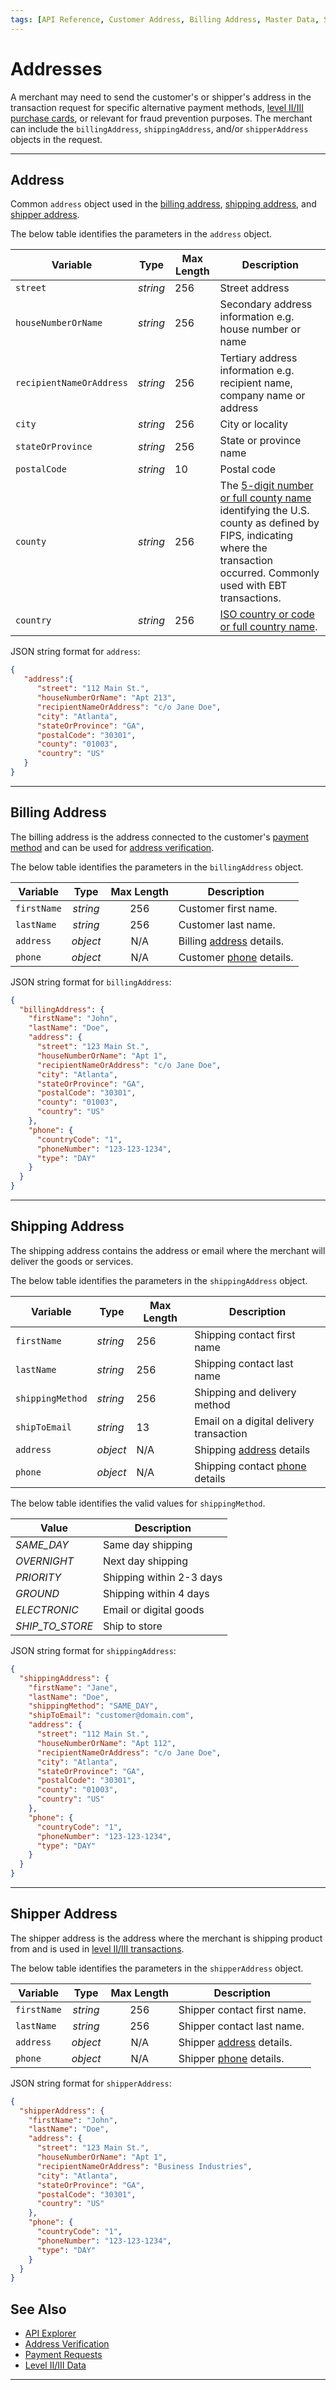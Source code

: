 ```yaml
---
tags: [API Reference, Customer Address, Billing Address, Master Data, Shipping Address, Shipping Method]
---
```


# Addresses

A merchant may need to send the customer's or shipper's address in the transaction request for specific alternative payment methods, [level II/III purchase cards](?path=docs/Resources/Guides/Level23/Level23.md), or relevant for fraud prevention purposes. The merchant can include the `billingAddress`, `shippingAddress`, and/or `shipperAddress` objects in the request.

---

## Address

Common `address` object used in the [billing address](#billing-address), [shipping address](#shipping-address), and [shipper address](#shipper-address).

<!--
type: tab
titles: address, JSON Example
-->

The below table identifies the parameters in the `address` object.

| Variable | Type | Max Length | Description |
| -------- | -- | ------------ | ------------------ |
| `street` | *string* | 256 | Street address |
| `houseNumberOrName` | *string* | 256 | Secondary address information e.g. house number or name |
| `recipientNameOrAddress` | *string* | 256 | Tertiary address information e.g. recipient name, company name or address |
| `city` | *string* | 256 | City or locality |
| `stateOrProvince` | *string* | 256 | State or province name |
| `postalCode` | *string* | 10 | Postal code |
| `county` | *string* | 256 | The [5-digit number or full county name](?path=docs/Resources/Master-Data/County-Codes.md) identifying the U.S. county as defined by FIPS, indicating where the transaction occurred. Commonly used with EBT transactions. |
| `country` | *string* | 256 | [ISO country or code or full country name](?path=docs/Resources/Master-Data/Country-Code.md).|


<!--
type: tab
-->

JSON string format for `address`:

```json
{
   "address":{
      "street": "112 Main St.",
      "houseNumberOrName": "Apt 213",
      "recipientNameOrAddress": "c/o Jane Doe",
      "city": "Atlanta",
      "stateOrProvince": "GA",
      "postalCode": "30301",
      "county": "01003",
      "country": "US"
   }
}
```

<!-- type: tab-end -->

---

## Billing Address

The billing address is the address connected to the customer's [payment method](?path=docs/Resources/Guides/Payment-Sources/Source-Type.md) and can be used for [address verification](?path=docs/Resources/Guides/Fraud/Address-Verification.md).

<!--
type: tab
titles: billingAddress, JSON Example
-->

The below table identifies the parameters in the `billingAddress` object.

| Variable | Type | Max Length | Description |
| -------- | :--: | :------------: | ------------------ |
| `firstName` | *string* | 256 | Customer first name. |
| `lastName` | *string* | 256 | Customer last name. |
| `address` | *object* | N/A  | Billing [address](#address) details. |
| `phone` | *object* | N/A | Customer [phone](?path=docs/Resources/Master-Data/Phone.md) details. |

<!--
type: tab
-->

JSON string format for `billingAddress`:

```json
{
  "billingAddress": {
    "firstName": "John",
    "lastName": "Doe",
    "address": {
      "street": "123 Main St.",
      "houseNumberOrName": "Apt 1",
      "recipientNameOrAddress": "c/o Jane Doe",
      "city": "Atlanta",
      "stateOrProvince": "GA",
      "postalCode": "30301",
      "county": "01003",
      "country": "US"
    },
    "phone": {
      "countryCode": "1",
      "phoneNumber": "123-123-1234",
      "type": "DAY"
    }
  }
}
```

<!-- type: tab-end -->

---

## Shipping Address

The shipping address contains the address or email where the merchant will deliver the goods or services.

<!--
type: tab
titles: shippingAddress, JSON Example
-->

The below table identifies the parameters in the `shippingAddress` object.

| Variable | Type | Max Length | Description |
| -------- | -- | ------------ | ------------------ |
| `firstName` | *string* | 256  | Shipping contact first name |
| `lastName` | *string* | 256 | Shipping contact last name |
| `shippingMethod` | *string* | 256 | Shipping and delivery method |
| `shipToEmail` | *string* | 13 | Email on a digital delivery transaction |
| `address` | *object* | N/A | Shipping [address](#address) details |
| `phone` | *object* | N/A | Shipping contact [phone](?path=docs/Resources/Master-Data/Customer-Details.md#phone-number) details |

The below table identifies the valid values for `shippingMethod`.

| Value | Description |
| ----- | ----------- |
| *SAME_DAY* | Same day shipping |
| *OVERNIGHT* | Next day shipping |
| *PRIORITY* | Shipping within 2-3 days |
| *GROUND* | Shipping within 4 days |
| *ELECTRONIC* | Email or digital goods |
| *SHIP_TO_STORE* | Ship to store |

<!--
type: tab
-->

JSON string format for `shippingAddress`:

```json
{
  "shippingAddress": {
    "firstName": "Jane",
    "lastName": "Doe",
    "shippingMethod": "SAME_DAY",
    "shipToEmail": "customer@domain.com",
    "address": {
      "street": "112 Main St.",
      "houseNumberOrName": "Apt 112",
      "recipientNameOrAddress": "c/o Jane Doe",
      "city": "Atlanta",
      "stateOrProvince": "GA",
      "postalCode": "30301",
      "county": "01003",
      "country": "US"
    },
    "phone": {
      "countryCode": "1",
      "phoneNumber": "123-123-1234",
      "type": "DAY"
    }
  }
}
```

<!-- type: tab-end -->

---

## Shipper Address

The shipper address is the address where the merchant is shipping product from and is used in [level II/III transactions](?path=docs/Resources/Guides/Level23/Level23.md).

<!--
type: tab
titles: shipperAddress, JSON Example
-->

The below table identifies the parameters in the `shipperAddress` object.

| Variable | Type | Max Length | Description |
| -------- | :--: | :------------: | ------------------ |
| `firstName` | *string* | 256 | Shipper contact first name. |
| `lastName` | *string* | 256 | Shipper contact last name. |
| `address` | *object* | N/A  | Shipper [address](#address) details. |
| `phone` | *object* | N/A | Shipper [phone](?path=docs/Resources/Master-Data/Customer-Details.md#phone-number) details. |

<!--
type: tab
-->

JSON string format for `shipperAddress`:

```json
{
  "shipperAddress": {
    "firstName": "John",
    "lastName": "Doe",
    "address": {
      "street": "123 Main St.",
      "houseNumberOrName": "Apt 1",
      "recipientNameOrAddress": "Business Industries",
      "city": "Atlanta",
      "stateOrProvince": "GA",
      "postalCode": "30301",
      "country": "US"
    },
    "phone": {
      "countryCode": "1",
      "phoneNumber": "123-123-1234",
      "type": "DAY"
    }
  }
}
```

<!-- type: tab-end -->

## See Also

- [API Explorer](../api/?type=post&path=/payments/v1/charges)
- [Address Verification](?path=docs/Resources/Guides/Fraud/Address-Verification.md)
- [Payment Requests](?path=docs/Resources/API-Documents/Payments/Payments.md)
- [Level II/III Data](?path=docs/Resources/Guides/Level23/Level23.md)

---

